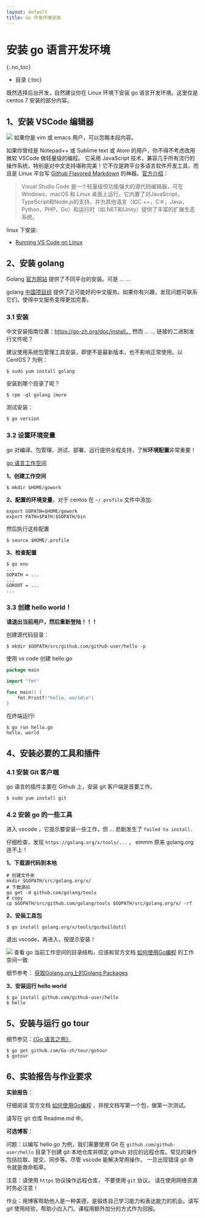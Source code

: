 ```yaml
---
layout: default
title: Go 开发环境安装
---
```


# 安装 go 语言开发环境
{:.no_toc}

* 目录
{:toc}

既然选择后台开发，自然建议你在 Linux 环境下安装 go 语言开发环境。这里仅是 centos 7 安装的部分内容。

## 1、安装 VSCode 编辑器

![](https://pmlpml.github.io/unity3d-learning/images/drf/info.png) 如果你是 vim 或 emacs 用户，可以忽略本段内容。

如果你曾经是 Notepad++ 或 Sublime text 或 Atom 的用户，你不得不考虑改用微软 VSCode 做轻量级的编程。 它采用 JavaScript 技术，兼容几乎所有流行的操作系统，特别是对中文支持堪称完美！它不仅是跨平台多语言软件开发工具，而且是 Linux 平台写 [Github Flavored Markdown](https://github.github.com/gfm/) 的神器。[官方介绍](https://code.visualstudio.com/docs)：

> Visual Studio Code 是一个轻量级但功能强大的源代码编辑器，可在 Windows，macOS 和 Linux 桌面上运行。它内置了对JavaScript，TypeScript和Node.js的支持，并为其他语言（如C ++，C＃，Java，Python，PHP，Go）和运行时（如.NET和Unity）提供了丰富的扩展生态系统。

linux 下安装:

* [Running VS Code on Linux](https://code.visualstudio.com/docs/setup/linux)

## 2、安装 golang

Golang [官方网站](https://golang.org) 提供了不同平台的安装。可是 ... ...

golang [中国项目组](https://go-zh.org/) 提供了近可能好的中文服务。如果你有兴趣，发现问题可联系它们，使得中文服务变得更加完善。

### 3.1 安装

中文安装指南位置：https://go-zh.org/doc/install。 然而 ... ... 链接的二进制发行文件呢？

建议使用系统包管理工具安装，即使不是最新版本，也不影响正常使用。以 CentOS 7 为例：

```
$ sudo yum install golang
```

安装到哪个目录了呢？

```
$ rpm -ql golang |more
```

测试安装：

```
$ go version
```
 
### 3.2 设置环境变量

go 对编译、包管理、测试、部署、运行提供全程支持，了解**环境配置**非常重要！

[go 语言工作空间](https://go-zh.org/doc/code.html)

**1、创建工作空间**

```
$ mkdir $HOME/gowork
```

**2、配置的环境变量**，对于 centos 在 `~/.profile` 文件中添加:

```
export GOPATH=$HOME/gowork
export PATH=$PATH:$GOPATH/bin
```

然后执行这些配置

```
$ source $HOME/.profile
```

**3、检查配置**

```
$ go env
...
GOPATH = ...
...
GOROOT = ...
...
```

### 3.3 创建 hello world！

**请退出当前用户，然后重新登陆！！！**

创建源代码目录：

```
$ mkdir $GOPATH/src/github.com/github-user/hello -p
```

使用 vs code 创建 hello.go

```go
package main

import "fmt"

func main() {
    fmt.Printf("hello, world\n")
}
```

在终端运行!

```
$ go run hello.go
hello, world
```


## 4、安装必要的工具和插件

### 4.1 安装 Git 客户端

go 语言的插件主要在 Github 上，安装 git 客户端是首要工作。

```
$ sudo yum install git
```

### 4.2 安装 go 的一些工具

进入 vscode ，它提示要安装一些工作，但 ... 悲剧发生了 `failed to install.`

仔细检查，发现 `https://golang.org/x/tools/...` ， emmm  原来 golang.org 连不上！

**1、下载源代码到本地**

```
# 创建文件夹
mkdir $GOPATH/src/golang.org/x/
# 下载源码
go get -d github.com/golang/tools
# copy 
cp $GOPATH/src/github.com/golang/tools $GOPATH/src/golang.org/x/ -rf
```

**2、安装工具包**

```
$ go install golang.org/x/tools/go/buildutil
```

退出 vscode，再进入，按提示安装！

![](https://pmlpml.github.io/unity3d-learning/images/drf/info.png) 查看 go 当前工作空间的目录结构，应该和官方文档 [如何使用Go编程](https://go-zh.org/doc/code.html) 的工作空间一致

细节参考： [获取Golang.org上的Golang Packages](https://github.com/northbright/Notes/blob/master/Golang/china/get-golang-packages-on-golang-org-in-china.md)

**3、安装运行 hello world**

```
$ go install github.com/github-user/hello
$ hello
```

## 5、安装与运行 go tour

细节参见：[《Go 语言之旅》](https://github.com/Go-zh/tour)

```
$ go get github.com/Go-zh/tour/gotour
$ gotour
```

## 6、实验报告与作业要求

**实验报告**：

仔细阅读 官方文档 [如何使用Go编程](https://go-zh.org/doc/code.html) ，并按文档写第一个包，做第一次测试。

请写在 git 仓库 Readme.md 中。

**可选博客**：

问题：以编写 hello.go 为例，我们需要使用 Git 在  `github.com/github-user/hello` 目录下创建 git 本地仓库并绑定 github 对应的远程仓库。常见的操作包括拉取、提交、同步等。尽管 vscode 能解决常用操作， 一旦出现错误 git 命令就是救命稻草。

注意：请使用 `https` 协议操作远程仓库， 不要使用 `git` 协议。 请在使用网络资源时务必注意！

作业：用博客帮助他人是一种美德，是锻炼自己学习能力和表达能力的机会。请写 git 使用经验，帮助小白入门。课程用额外加分的方式作为回报。



